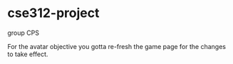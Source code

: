 # cse312-project
group CPS

For the avatar objective you gotta re-fresh the game page for the changes to take effect.
